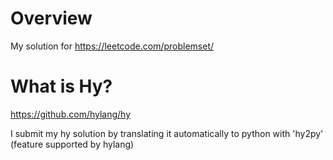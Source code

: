 # Overview
My solution for https://leetcode.com/problemset/

# What is Hy?
https://github.com/hylang/hy

I submit my hy solution by translating it automatically to python with 'hy2py' (feature supported by hylang)